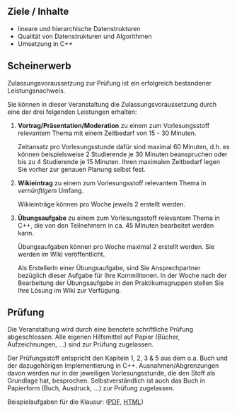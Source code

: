 ## Ziele / Inhalte

-	lineare und hierarchische Datenstrukturen
-	Qualität von Datenstrukturen und Algorithmen
-	Umsetzung in C++

## Scheinerwerb

Zulassungsvoraussetzung zur Prüfung ist ein erfolgreich bestandener Leistungsnachweis.

Sie können in dieser Veranstaltung die Zulassungsvoraussetzung durch eine der drei folgenden Leistungen erhalten:

1.  **Vortrag/Präsentation/Moderation** zu einem zum Vorlesungsstoff relevantem Thema mit einem Zeitbedarf von 15 - 30 Minuten.

    Zeitansatz pro Vorlesungsstunde dafür sind maximal 60 Minuten, d.h.
    es können beispielsweise 2 Studierende je 30 Minuten beanspruchen oder bis zu 4 Studierende
    je 15 Minuten. Ihren maximalen Zeitbedarf legen Sie vorher zur genauen Planung selbst fest.

2.  **Wikieintrag** zu einem zum Vorlesungsstoff relevantem Thema in *vernünftigem* Umfang.

    Wikieinträge können pro Woche jeweils 2 erstellt werden.

3.  **Übungsaufgabe** zu einem zum Vorlesungsstoff relevantem Thema in C++, die von den Teilnehmern in ca. 45 Minuten bearbeitet werden kann.

    Übungsaufgaben können pro Woche maximal 2 erstellt werden. Sie werden im Wiki veröffentlicht.

    Als ErstellerIn einer Übungsaufgabe, sind Sie Ansprechpartner bezüglich dieser Aufgabe für Ihre Kommilitonen. In der Woche nach der Bearbeitung der Übungsaufgabe in den Praktikumsgruppen stellen Sie Ihre Lösung im Wiki zur Verfügung.

## Prüfung

Die Veranstaltung wird durch eine benotete schriftliche Prüfung abgeschlossen. Alle eigenen Hilfsmittel auf Papier (Bücher, Aufzeichnungen, ...) sind zur Prüfung zugelassen.

Der Prüfungsstoff entspricht den Kapiteln 1, 2, 3 & 5 aus dem o.a. Buch und der dazugehörigen Implementierung in C++. Ausnahmen/Abgrenzungen davon werden nur in der jeweiligen Vorlesungsstunde, die den Stoff als Grundlage hat, besprochen. Selbstverständlich ist auch das Buch in Papierform (Buch, Ausdruck, ...) zur Prüfung zugelassen.

Beispielaufgaben für die Klausur:
([PDF](http://ob.cs.hm.edu/docs/lectures/algdat/pdf/PossibleExam.pdf),
[HTML](http://ob.cs.hm.edu/docs/lectures/algdat/html/PossibleExam.html))

